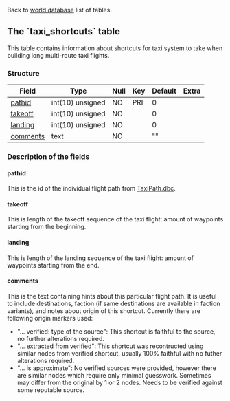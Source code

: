 Back to [world database](mangosdb_struct) list of tables.

The \`taxi\_shortcuts\` table
-----------------------------

This table contains information about shortcuts for taxi system to take when building long multi-route taxi flights.

### Structure

| **Field**                           | **Type**         | **Null** | **Key** | **Default** | **Extra** |
|-------------------------------------|------------------|----------|---------|-------------|-----------|
| [pathid](taxi_shortcuts#pathid)     | int(10) unsigned | NO       | PRI     | 0           |           |
| [takeoff](taxi_shortcuts#takeoff)   | int(10) unsigned | NO       |         | 0           |           |
| [landing](taxi_shortcuts#landing)   | int(10) unsigned | NO       |         | 0           |           |
| [comments](taxi_shortcuts#comments) | text             | NO       |         | ""          |           |

### Description of the fields

#### pathid

This is the id of the individual flight path from [TaxiPath.dbc](TaxiPath.dbc).

#### takeoff

This is length of the takeoff sequence of the taxi flight: amount of waypoints starting from the beginning.

#### landing

This is length of the landing sequence of the taxi flight: amount of waypoints starting from the end.

#### comments

This is the text containing hints about this particular flight path. It is useful to include destinations, faction (if same destinations are available in faction variants), and notes about origin of this shortcut.
Currently there are following origin markers used:

-   "... verified: type of the source":
    This shortcut is faithful to the source, no further alterations required.
-   "... extracted from verified":
    This shortcut was recontructed using similar nodes from verified shortcut, usually 100% faithful with no futher alterations required.
-   "... is approximate":
    No verified sources were provided, however there are similar nodes which require only minimal guesswork. Sometimes may differ from the original by 1 or 2 nodes. Needs to be verified against some reputable source.

